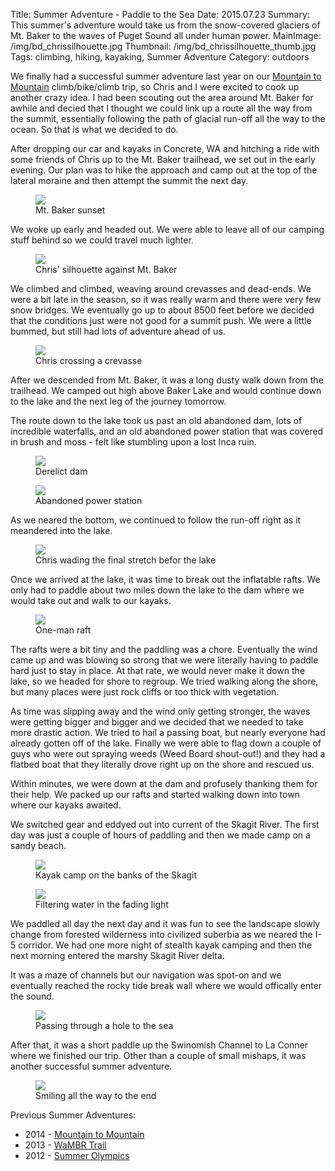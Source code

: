 Title: Summer Adventure - Paddle to the Sea
Date: 2015.07.23
Summary: This summer's adventure would take us from the snow-covered glaciers of Mt. Baker to the waves of Puget Sound all under human power.
MainImage: /img/bd_chrissilhouette.jpg
Thumbnail: /img/bd_chrissilhouette_thumb.jpg
Tags: climbing, hiking, kayaking, Summer Adventure
Category: outdoors

We finally had a successful summer adventure last year on our [Mountain to Mountain][2014] climb/bike/climb trip, so Chris and I were excited to cook up another crazy idea. I had been scouting out the area around Mt. Baker for awhile and decied that I thought we could link up a route all the way from the summit, essentially following the path of glacial run-off all the way to the ocean. So that is what we decided to do.

After dropping our car and kayaks in Concrete, WA and hitching a ride with some friends of Chris up to the Mt. Baker trailhead, we set out in the early evening. Our plan was to hike the approach and camp out at the top of the lateral moraine and then attempt the summit the next day.

<p>
<figure><img src="/img/outdoors/paddle_to_the_sea/baker_sunset.jpg" class="largeimg" />
<figcaption>Mt. Baker sunset<figcaption>
</figure>
</p>

We woke up early and headed out. We were able to leave all of our camping stuff behind so we could travel much lighter.

<p>
<figure><img src="/img/outdoors/paddle_to_the_sea/chris_silhouette.jpg" class="largeimg" />
<figcaption>Chris' silhouette against Mt. Baker<figcaption>
</figure>
</p>

We climbed and climbed, weaving around crevasses and dead-ends. We were a bit late in the season, so it was really warm and there were very few snow bridges. We eventually go up to about 8500 feet before we decided that the conditions just were not good for a summit push. We were a little bummed, but still had lots of adventure ahead of us.

<p>
<figure><img src="/img/outdoors/paddle_to_the_sea/chris_crevasse.jpg" class="largeimg" />
<figcaption>Chris crossing a crevasse<figcaption>
</figure>
</p>

After we descended from Mt. Baker, it was a long dusty walk down from the trailhead. We camped out high above Baker Lake and would continue down to the lake and the next leg of the journey tomorrow.

The route down to the lake took us past an old abandoned dam, lots of incredible waterfalls, and an old abandoned power station that was covered in brush and moss - felt like stumbling upon a lost Inca ruin.

<p>
<figure><img src="/img/outdoors/paddle_to_the_sea/dam.jpg" class="largeimg" />
<figcaption>Derelict dam<figcaption>
</figure>
</p>

<p>
<figure><img src="/img/outdoors/paddle_to_the_sea/abandoned.jpg" class="largeimg" />
<figcaption>Abandoned power station<figcaption>
</figure>
</p>

As we neared the bottom, we continued to follow the run-off right as it meandered into the lake.

<p>
<figure><img src="/img/outdoors/paddle_to_the_sea/chris_wading.jpg" class="largeimg" />
<figcaption>Chris wading the final stretch befor the lake<figcaption>
</figure>
</p>

Once we arrived at the lake, it was time to break out the inflatable rafts. We only had to paddle about two miles down the lake to the dam where we would take out and walk to our kayaks.

<p>
<figure><img src="/img/outdoors/paddle_to_the_sea/one_man_raft.jpg" class="largeimg" />
<figcaption>One-man raft<figcaption>
</figure>
</p>

The rafts were a bit tiny and the paddling was a chore. Eventually the wind came up and was blowing so strong that we were literally having to paddle hard just to stay in place. At that rate, we would never make it down the lake, so we headed for shore to regroup. We tried walking along the shore, but many places were just rock cliffs or too thick with vegetation.

As time was slipping away and the wind only getting stronger, the waves were getting bigger and bigger and we decided that we needed to take more drastic action. We tried to hail a passing boat, but nearly everyone had already gotten off of the lake. Finally we were able to flag down a couple of guys who were out spraying weeds (Weed Board shout-out!) and they had a flatbed boat that they literally drove right up on the shore and rescued us.

Within minutes, we were down at the dam and profusely thanking them for their help. We packed up our rafts and started walking down into town where our kayaks awaited.

We switched gear and eddyed out into current of the Skagit River. The first day was just a couple of hours of paddling and then we made camp on a sandy beach.

<p>
<figure><img src="/img/outdoors/paddle_to_the_sea/kayak_camp.jpg" class="largeimg" />
<figcaption>Kayak camp on the banks of the Skagit<figcaption>
</figure>
</p>

<p>
<figure><img src="/img/outdoors/paddle_to_the_sea/chris_filtering.jpg" class="largeimg" />
<figcaption>Filtering water in the fading light<figcaption>
</figure>
</p>

We paddled all day the next day and it was fun to see the landscape slowly change from forested wilderness into civilized suberbia as we neared the I-5 corridor. We had one more night of stealth kayak camping and then the next morning entered the marshy Skagit River delta.

It was a maze of channels but our navigation was spot-on and we eventually reached the rocky tide break wall where we would offically enter the sound.

<p>
<figure><img src="/img/outdoors/paddle_to_the_sea/hole.jpg" class="largeimg" />
<figcaption>Passing through a hole to the sea<figcaption>
</figure>
</p>

After that, it was a short paddle up the Swinomish Channel to La Conner where we finished our trip. Other than a couple of small mishaps, it was another successful summer adventure.

<p>
<figure><img src="/img/outdoors/paddle_to_the_sea/end.jpg" class="largeimg" />
<figcaption>Smiling all the way to the end<figcaption>
</figure>
</p>

Previous Summer Adventures:

* 2014 - [Mountain to Mountain][2014]
* 2013 - [WaMBR Trail][2013]
* 2012 - [Summer Olympics][2012]

[2014]: /summer_adventure_mountain_to_mountain
[2013]: /summer_adventure_wambr
[2012]: /summer_olympics
